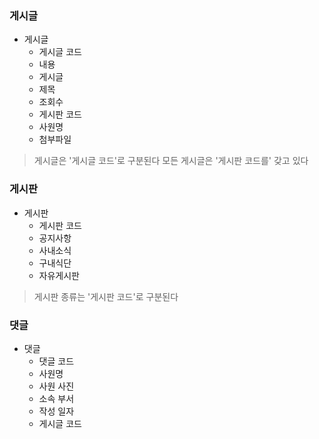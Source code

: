 

### 게시글

- 게시글 
  - 게시글 코드
  - 내용
  - 게시글
  - 제목
  - 조회수
  - 게시판 코드
  - 사원명
  - 첨부파일
  

 > 게시글은 '게시글 코드'로 구분된다
 > 모든 게시글은 '게시판 코드를' 갖고 있다


### 게시판

- 게시판
  - 게시판 코드
  - 공지사항
  - 사내소식
  - 구내식단
  - 자유게시판

 > 게시판 종류는 '게시판 코드'로 구분된다


### 댓글

- 댓글
  - 댓글 코드
  - 사원명
  - 사원 사진
  - 소속 부서
  - 작성 일자
  - 게시글 코드
